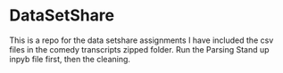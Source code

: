 # DataSetShare
This is a repo for the data setshare assignments 
I have included the csv files in the comedy transcripts zipped folder.
Run the Parsing Stand up inpyb file first, then the cleaning. 

